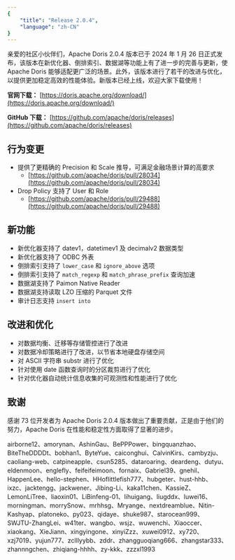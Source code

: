 ```yaml
---
{
    "title": "Release 2.0.4",
    "language": "zh-CN"
}
---
```


<!--
Licensed to the Apache Software Foundation (ASF) under one
or more contributor license agreements.  See the NOTICE file
distributed with this work for additional information
regarding copyright ownership.  The ASF licenses this file
to you under the Apache License, Version 2.0 (the
"License"); you may not use this file except in compliance
with the License.  You may obtain a copy of the License at

  http://www.apache.org/licenses/LICENSE-2.0

Unless required by applicable law or agreed to in writing,
software distributed under the License is distributed on an
"AS IS" BASIS, WITHOUT WARRANTIES OR CONDITIONS OF ANY
KIND, either express or implied.  See the License for the
specific language governing permissions and limitations
under the License.
-->

亲爱的社区小伙伴们，Apache Doris 2.0.4  版本已于 2024 年 1 月 26 日正式发布，该版本在新优化器、倒排索引、数据湖等功能上有了进一步的完善与更新，使 Apache Doris 能够适配更广泛的场景。此外，该版本进行了若干的改进与优化，以提供更加稳定高效的性能体验。新版本已经上线，欢迎大家下载使用！

**官网下载：** [https://doris.apache.org/download/](https://doris.apache.org/download/)

**GitHub 下载：** [https://github.com/apache/doris/releases](https://github.com/apache/doris/releases)

## 行为变更
- 提供了更精确的 Precision 和 Scale 推导，可满足金融场景计算的高要求
  - [https://github.com/apache/doris/pull/28034](https://github.com/apache/doris/pull/28034)
- Drop Policy 支持了 User 和 Role
  - [https://github.com/apache/doris/pull/29488](https://github.com/apache/doris/pull/29488) 

## 新功能
- 新优化器支持了 datev1，datetimev1 及 decimalv2 数据类型
- 新优化器支持了 ODBC 外表
- 倒排索引支持了 `lower_case` 和 `ignore_above` 选项
- 倒排索引支持了 `match_regexp` 和 `match_phrase_prefix` 查询加速
- 数据湖支持了 Paimon Native Reader
- 数据湖支持读取 LZO 压缩的 Parquet 文件
- 审计日志支持 `insert into`

## 改进和优化
- 对数据均衡、迁移等存储管控进行了改进
- 对数据冷却策略进行了改进，以节省本地硬盘存储空间
- 对 ASCII 字符串 substr 进行了优化
- 针对使用 date 函数查询时的分区裁剪进行了优化
- 针对优化器自动统计信息收集的可观测性和性能进行了优化


## 致谢

感谢 73 位开发者为 Apache Doris 2.0.4 版本做出了重要贡献，正是由于他们的努力，Apache Doris 在性能和稳定性方面取得了显著的进步。

airborne12、amorynan、AshinGau、BePPPower、bingquanzhao、BiteTheDDDDt、bobhan1、ByteYue、caiconghui、CalvinKirs、cambyzju、caoliang-web、catpineapple、csun5285、dataroaring、deardeng、dutyu、eldenmoon、englefly、feifeifeimoon、fornaix、Gabriel39、gnehil、HappenLee、hello-stephen、HHoflittlefish777、hubgeter、hust-hhb、ixzc、jacktengg、jackwener、Jibing-Li、kaka11chen、KassieZ、LemonLiTree、liaoxin01、LiBinfeng-01、lihuigang、liugddx、luwei16、morningman、morrySnow、mrhhsg、Mryange、nextdreamblue、Nitin-Kashyap、platoneko、py023、qidaye、shuke987、starocean999、SWJTU-ZhangLei、w41ter、wangbo、wsjz、wuwenchi、Xiaoccer、xiaokang、XieJiann、xingyingone、xinyiZzz、xuwei0912、xy720、xzj7019、yujun777、zclllyybb、zddr、zhangguoqiang666、zhangstar333、zhannngchen、zhiqiang-hhhh、zy-kkk、zzzxl1993